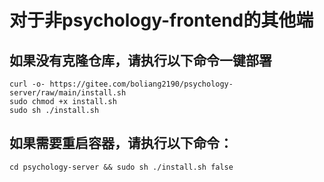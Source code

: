 # 对于非psychology-frontend的其他端
## 如果没有克隆仓库，请执行以下命令一键部署
```
curl -o- https://gitee.com/boliang2190/psychology-server/raw/main/install.sh
sudo chmod +x install.sh
sudo sh ./install.sh
```
## 如果需要重启容器，请执行以下命令：
```
cd psychology-server && sudo sh ./install.sh false
```